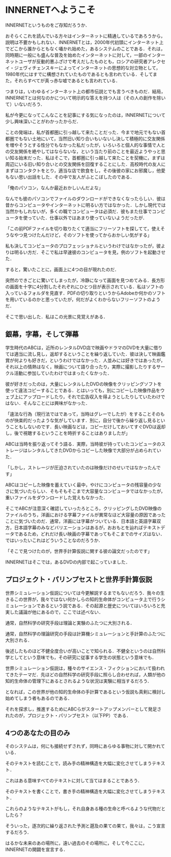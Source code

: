 # INNERNETへようこそ

INNERNETというものをご存知だろうか．

おそらくこれを読んでいる方々はインターネットに精通しているであろうから，説明は不要かもしれない．INNERNETとは，2000年代初頭にインターネット上でどこから誰からともなく囁かれ始めた，あるシステムのことである．それは，同時期に一般にも盛んな普及を始めたインターネットに対して，一部のインターネットユーザが反動的悪ふざけで考えだしたものとも，ロシアの研究者アレクセイ・ジェヴィチェンスキーによってインターネットの思想的な対立物として，1980年代にはすでに構想されていたものであるとも言われている．そしてまた，それらすべてが真っ赤な嘘であるとも言われている．

つまりは，いわゆるインターネット上の都市伝説とでも言うべきものだ．結局，INNERNETとは何なのかについて明示的な答えを持つ人は（その人の創作を除いて）いないだろう．

私が今更になってこんなことを記事にする気になったのは，INNERNETについて少し興味深いことがわかったからだ．

ことの発端は，私が首都圏に引っ越して来たことだった．今まで地元でもない首都圏でもない土地にいて，当然旧い知り合いもいないし決して積極的に交友関係を増やそうとする性分でもなかった私だったが，いろいろと個人的な事情で人との交友関係を絶やしてはならないな，という当たり前のことを最近ようやっと思い知る始末だった．私はそこで，首都圏に引っ越して来たことを契機に，まずは周辺にいる旧い知り合いとの交友関係を回復することにした．高校時代の友人にまずはコンタクトをとり，適当な店で飲食をし，その後彼の家にお邪魔し，他愛もない思い出話をした．その中で友人がふとこぼしたのである．

「俺のパソコン，なんか最近おかしいんだよな」

なんでも彼のパソコンでファイルのダウンロードができなくなったらしい．彼は昔からコンピュータやインターネットに明るい方ではなかった．しかし現代では当然かもしれないが，多くの職でコンピュータは必須だ．彼もまた仕事でコンピュータを使っていた．仕事以外ではあまり使っていないようだったが．

「この前PDFファイルを切り取りたくて適当にフリーソフトを探してて，使えそうなやつ見つけたんだけど，そのソフトを使ってからおかしい気がする」

私も決してコンピュータのプロフェッショナルというわけではなかったが，彼よりは明るい方だ．そこで私は早速彼のコンピュータを見，例のソフトを起動させた．

すると，驚いたことに，画面上に4つの目が現れたのだ．

突然のできごとに驚いてしまったが，冷静になって画面を見つめてみる．長方形の画面を十字に4分割したそれぞれにひとつ目が表示されている．私はソフトの入っているフォルダを見直す．PDFの切り取りというからAdobeか何かのソフトを用いているのかと思っていたが，何だがよくわからないフリーソフトのようだ．

そこで思い出した．私はこの光景に見覚えがある．

## 銀幕，字幕，そして弾幕
学生時代のABCは，近所のレンタルDVD店で映画やドラマのDVDを大量に借りては適当に流し見し，返却するということを繰り返していた．彼は決して映画鑑賞が何よりも好きだ，というわけではなかった．人並みには好きではあったが，それ以上の情熱はなく，映画について語り合ったり，実際に撮影したりするサークル活動に参加していたわけではまったくなかった．

彼が好きだったのは，大量にレンタルしたDVDの映像をクリッピングソフトを使って違法コピーすることである．とはいっても，別にコピーした映像作品をウェブ上にアップロードしたり，それで広告収入を得ようとしたりしていたわけではない．そんなことには興味がなかった．

「違法な行為（現行法ではであって，当時はグレーでしたが）をすることそのものが快楽的だったような気がしています．別に，自分で後から繰り返し見るということもしないのです．長い映画などは，コピーだけしておいてすぐDVDは返却し，後で視聴するということを時折することはありましたが」

ABCは当時を振り返ってそう語る．実際，当時彼が持っていたコンピュータのストレージはレンタルしてきたDVDからコピーした映像で大部分が占められていた．

「しかし，ストレージが圧迫されていたのは映像だけのせいではなかったんです」

ABCはコピーした映像を蓄えていく最中，やけにコンピュータの残容量の少なさに気づいたらしい．そもそもそこまで大容量なコンピュータではなかったが，重いファイルをダウンロードした覚えもなかった．

そこでABCが注意深く確認していったろところ，クリッピングしたDVD映像のファイルのうち，洋画における字幕ファイルが異常なほど大容量の原因であったことに気づいたのだ．通常，洋画には字幕がついている．日本語と英語字幕双方，日本語字幕のみなどバリエーションはあるが，おおもとを辿ればテキストデータであるため，どれだけ長い映画の字幕であってもそこまでのサイズはない．ではいったいこれはどういうことなのだろうか．

「そこで見つけたのが，世界手計算仮説に関する彼の論文だったのです」

INNERNETはそこでは，あるDVDの内部で起こっていました．

## プロジェクト・パリンプセストと世界手計算仮説
世界シミュレーション仮説については今更解説するまでもないだろう．我々の生きるこの世界が，我々ではない何かしらの知的生命体がコンピュータ上で行うシミュレーションであるという説である．その起源と歴史についてはいろいろと充実した議論が他にあるので，ここでは述べない．

通常，自然科学の研究手段は理論と実験のふたつに大別される．

通常，自然科学の理論研究の手段は計算機シミュレーションと手計算のふたつに大別される．

後述したものほど不健全度合いが高いことで知られる．不健全というのは自然科学としてという意味でも，その研究に従事する学生の状態という意味でも．

世界シミュレーション仮説は，種々のサイエンス・フィクションにおいて扱われてきたテーマだ．先ほどの自然科学の研究手段に照らし合わせれば，人類が他の知的生命体の管理下にあるとされるような状況は実験に相当するだろう．

となれば，この世界が他の知的生命体の手計算であるという仮説も真剣に検討し始めてしまう者もあるのである．

それを探求し，推進するためにABCらがスタートアップメンバーとして発足されたのが，プロジェクト・パリンプセスト（以下PP）である．

## 4つのあなたの目のみ
そのシステムは，何にも接続せずされず，同時にあらゆる事物に対して開かれている．

そのテキストを読むことで，読み手の精神構造を大幅に変化させてしまうテキスト．

これはある意味すべてのテキストに対して当てはまることであろう．

そのテキストを書くことで，書き手の精神構造を大幅に変化させてしまうテキスト．

これらのようなテキストがもし，それ自身ある種の生命と呼べるような代物だとしたら？

そういった，逐次的に繰り返された予測と遡及の果ての果て，我々は，こう宣言するだろう．

はるかな未来のあの場所に，遠い過去のその場所に，そして今ここに，INNERNETの開闢を宣言する．
